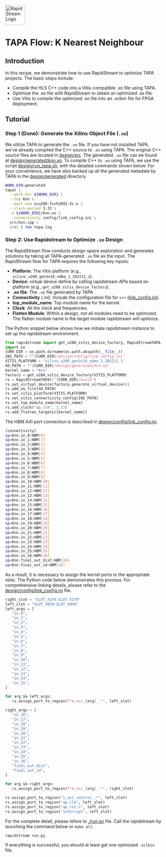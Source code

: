 <!--
Copyright (c) 2024 RapidStream Design Automation, Inc. and contributors.  All rights reserved.
The contributor(s) of this file has/have agreed to the RapidStream Contributor License Agreement.
-->

<img src="https://imagedelivery.net/AU8IzMTGgpVmEBfwPILIgw/1b565657-df33-41f9-f29e-0d539743e700/128" width="64px" alt="RapidStream Logo" />

# TAPA Flow: K Nearest Neighbour

## Introduction


In this recipe, we demonstrate how to use RapidStream to optimize TAPA projects. The basic steps include:

- Compile the HLS C++ code into a Vitis-compatible .xo file using TAPA.
- Optimize the .xo file with RapidStream to obtain an optimized .xo file.
- Use Vitis to compile the optimized .xo file into an .xclbin file for FPGA deployment.

## Tutorial

### Step 1 (Done): Generate the Xilinx Object File (`.xo`)


We utilize TAPA to generate the `.xo` file. If you have not installed TAPA, we've already compiled the C++ source to `.xo` using TAPA. The original C++ source files are located in [design/src](design/src). The generated `.xo` file can be found at [design/generated/knn.xo](design/generated/knn.xo). To compile C++ to `.xo` using TAPA, we use the script [design/run_tapa.sh](design/run_tapa.sh), with the detailed commands shown below. For your convenience, we have also backed up all the generated metadata by TAPA in the [design/generated](design/generated/) directory.

```bash
WORK_DIR=generated
tapac \
  --work-dir ${WORK_DIR} \
  --top Knn \
  --part-num xcu280-fsvh2892-2L-e \
  --clock-period 3.33 \
  -o ${WORK_DIR}/knn.xo \
  --connectivity config/link_config.ini \
  src/knn.cpp \
  2>&1 | tee tapa.log
```

### Step 2: Use Rapidstream to Optimize `.xo` Design

The RapidStream flow conducts design space exploration and generates solutions  by taking all TAPA-generated `.xo` file as the input.
The RapidStream flow for TAPA requires the following key inputs:

- **Platform**: The Vitis platform (e.g., `xilinx_u280_gen3x16_xdma_1_202211_1`).
- **Device**: virtual device define by calling rapidstream APIs based on platform (e.g., `get_u280_vitis_device_factory`).
- **.xo file**: The `.xo` file generated by TAPA
- **Connectivity** (.ini): Include the configuration file for `v++` ([link_config.ini](design/config/link_config.ini)).
- **top_module_name**: Top module name for the kernel.
- **Clock**: All the clock and frequencies.
- **Flatten Module**: Within a design, not all modules need to be optimized. The flatten module name is the target module rapidstream will optimize.

The Python snippet below shows how we initiate rapidstream instance to set up the rapidstream environment.

```Python
from rapidstream import get_u280_vitis_device_factory, RapidStreamTAPA
import os
CURR_DIR = os.path.dirname(os.path.abspath(__file__))
INI_PATH = f"{CURR_DIR}/design/config/link_config.ini"
VITIS_PLATFORM = "xilinx_u280_gen3x16_xdma_1_202211_1"
XO_PATH = f"{CURR_DIR}/design/generated/knn.xo"
kernel_name = "Knn"
factory = get_u280_vitis_device_factory(VITIS_PLATFORM)
rs = RapidStreamTAPA(f"{CURR_DIR}/build")
rs.set_virtual_device(factory.generate_virtual_device())
rs.add_xo_file(XO_PATH)
rs.set_vitis_platform(VITIS_PLATFORM)
rs.set_vitis_connectivity_config(INI_PATH)
rs.set_top_module_name(kernel_name)
rs.add_clock("ap_clk", 3.33)
rs.add_flatten_targets([kernel_name])
```

The HBM AXI port connection is described in [design/config/link_config.ini](design/config/link_config.ini).

```bash
[connectivity]
sp=Knn.in_0:HBM[0]
sp=Knn.in_1:HBM[1]
sp=Knn.in_2:HBM[2]
sp=Knn.in_3:HBM[3]
sp=Knn.in_4:HBM[4]
sp=Knn.in_5:HBM[5]
sp=Knn.in_6:HBM[6]
sp=Knn.in_7:HBM[7]
sp=Knn.in_8:HBM[8]
sp=Knn.in_9:HBM[9]
sp=Knn.in_10:HBM[10]
sp=Knn.in_11:HBM[11]
sp=Knn.in_12:HBM[12]
sp=Knn.in_13:HBM[13]
sp=Knn.in_14:HBM[14]
sp=Knn.in_15:HBM[15]
sp=Knn.in_16:HBM[16]
sp=Knn.in_17:HBM[17]
sp=Knn.in_18:HBM[18]
sp=Knn.in_19:HBM[19]
sp=Knn.in_20:HBM[20]
sp=Knn.in_21:HBM[21]
sp=Knn.in_22:HBM[22]
sp=Knn.in_23:HBM[23]
sp=Knn.in_24:HBM[24]
sp=Knn.in_25:HBM[25]
sp=Knn.in_26:HBM[26]
sp=Knn.final_out_dist:HBM[26]
sp=Knn.final_out_id:HBM[26]
```

As a result, it is necessary to assign the kernel ports to the appropriate slots. The Python code below demonstrates this process. For comprehensive linking details, please refer to the [design/config/link_config.ini](design/config/link_config.ini) file.

 ```Python
right_slot = "SLOT_X1Y0:SLOT_X1Y0"
left_slot = "SLOT_X0Y0:SLOT_X0Y0"
left_args = [
    "in_0",
    "in_1",
    "in_2",
    "in_3",
    "in_4",
    "in_5",
    "in_6",
    "in_7",
    "in_8",
    "in_9",
    "in_10",
    "in_11",
    "in_12",
    "in_13",
    "in_14",
    "in_15",
]

for arg in left_args:
    rs.assign_port_to_region(f"m_axi_{arg}_.*", left_slot)

right_args = [
    "in_16",
    "in_17",
    "in_18",
    "in_19",
    "in_20",
    "in_21",
    "in_22",
    "in_23",
    "in_24",
    "in_25",
    "in_26",
    "final_out_dist",
    "final_out_id",
]

for arg in right_args:
    rs.assign_port_to_region(f"m_axi_{arg}_.*", right_slot)

rs.assign_port_to_region("s_axi_control_.*", left_slot)
rs.assign_port_to_region("ap_clk", left_slot)
rs.assign_port_to_region("ap_rst_n", left_slot)
rs.assign_port_to_region("interrupt", left_slot)
```

For the complete detail, please refore to [./run.py](./run.py) file. Call the rapidstream by launching the command below or `make all`.

```bash
rapidstream run.py
```

If everything is successful, you should at least get one optimized `.xclbin` file.
